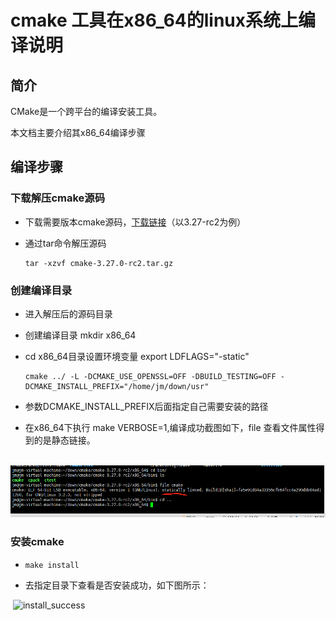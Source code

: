 # cmake 工具在x86_64的linux系统上编译说明

##  简介

CMake是一个跨平台的编译安装工具。

本文档主要介绍其x86_64编译步骤

##  编译步骤

### 下载解压cmake源码

- 下载需要版本cmake源码，[下载链接](https://cmake.org/files/v3.27/cmake-3.27.0-rc2.tar.gz)（以3.27-rc2为例）
- 通过tar命令解压源码 

  ```
  tar -xzvf cmake-3.27.0-rc2.tar.gz
  ```

###  创建编译目录

- 进入解压后的源码目录

- 创建编译目录 mkdir x86_64

- cd x86_64目录设置环境变量 export LDFLAGS="-static"

  ```
  cmake ../ -L -DCMAKE_USE_OPENSSL=OFF -DBUILD_TESTING=OFF -DCMAKE_INSTALL_PREFIX="/home/jm/down/usr" 
  ```
- 参数DCMAKE_INSTALL_PREFIX后面指定自己需要安装的路径
- 在x86_64下执行 make VERBOSE=1,编译成功截图如下，file 查看文件属性得到的是静态链接。

&nbsp;![build_success_x86_64](media/build_success_x86_64.png)

### 安装cmake

- ```
  make install
  ```

-  去指定目录下查看是否安装成功，如下图所示：

&nbsp;![install_success](media/install_success.png)